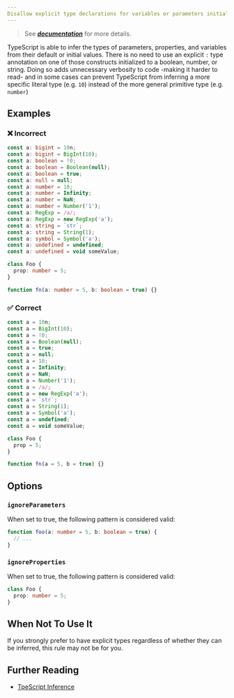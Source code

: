 ```yaml
---
Disallow explicit type declarations for variables or parameters initialized to a number, string, or boolean.
---
```


> See [***documentation***](https://developer.huawei.com/consumer/{{region}}/doc/harmonyos-guides-{{apiVersion}}/ide_no-inferrable-types-{{apiVersion}}) for more details.

TypeScript is able to infer the types of parameters, properties, and variables from their default or initial values.
There is no need to use an explicit `:` type annotation on one of those constructs initialized to a boolean, number, or string.
Doing so adds unnecessary verbosity to code -making it harder to read- and in some cases can prevent TypeScript from inferring a more specific literal type (e.g. `10`) instead of the more general primitive type (e.g. `number`)

## Examples

<!--tabs-->

### ❌ Incorrect

```ts
const a: bigint = 10n;
const a: bigint = BigInt(10);
const a: boolean = !0;
const a: boolean = Boolean(null);
const a: boolean = true;
const a: null = null;
const a: number = 10;
const a: number = Infinity;
const a: number = NaN;
const a: number = Number('1');
const a: RegExp = /a/;
const a: RegExp = new RegExp('a');
const a: string = `str`;
const a: string = String(1);
const a: symbol = Symbol('a');
const a: undefined = undefined;
const a: undefined = void someValue;

class Foo {
  prop: number = 5;
}

function fn(a: number = 5, b: boolean = true) {}
```

### ✅ Correct

```ts
const a = 10n;
const a = BigInt(10);
const a = !0;
const a = Boolean(null);
const a = true;
const a = null;
const a = 10;
const a = Infinity;
const a = NaN;
const a = Number('1');
const a = /a/;
const a = new RegExp('a');
const a = `str`;
const a = String(1);
const a = Symbol('a');
const a = undefined;
const a = void someValue;

class Foo {
  prop = 5;
}

function fn(a = 5, b = true) {}
```

<!--/tabs-->

## Options

### `ignoreParameters`

When set to true, the following pattern is considered valid:

```ts option='{ "ignoreParameters": true }' showPlaygroundButton
function foo(a: number = 5, b: boolean = true) {
  // ...
}
```

### `ignoreProperties`

When set to true, the following pattern is considered valid:

```ts option='{ "ignoreProperties": true }' showPlaygroundButton
class Foo {
  prop: number = 5;
}
```

## When Not To Use It

If you strongly prefer to have explicit types regardless of whether they can be inferred, this rule may not be for you.

## Further Reading

- [TpeScript Inference](https://www.typescriptlang.org/docs/handbook/type-inference.html)
